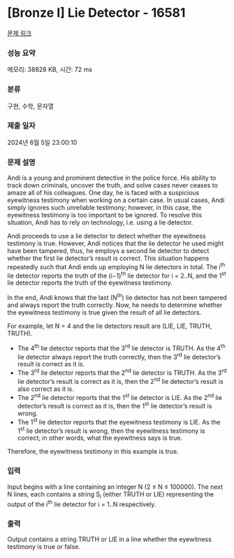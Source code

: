 # [Bronze I] Lie Detector - 16581 

[문제 링크](https://www.acmicpc.net/problem/16581) 

### 성능 요약

메모리: 38828 KB, 시간: 72 ms

### 분류

구현, 수학, 문자열

### 제출 일자

2024년 6월 5일 23:00:10

### 문제 설명

<p>Andi is a young and prominent detective in the police force. His ability to track down criminals, uncover the truth, and solve cases never ceases to amaze all of his colleagues. One day, he is faced with a suspicious eyewitness testimony when working on a certain case. In usual cases, Andi simply ignores such unreliable testimony; however, in this case, the eyewitness testimony is too important to be ignored. To resolve this situation, Andi has to rely on technology, i.e. using a lie detector.</p>

<p>Andi proceeds to use a lie detector to detect whether the eyewitness testimony is true. However, Andi notices that the lie detector he used might have been tampered, thus, he employs a second lie detector to detect whether the first lie detector’s result is correct. This situation happens repeatedly such that Andi ends up employing N lie detectors in total. The i<sup>th</sup> lie detector reports the truth of the (i−1)<sup>th</sup> lie detector for i = 2..N, and the 1<sup>st</sup> lie detector reports the truth of the eyewitness testimony.</p>

<p>In the end, Andi knows that the last (N<sup>th</sup>) lie detector has not been tampered and always report the truth correctly. Now, he needs to determine whether the eyewitness testimony is true given the result of all lie detectors.</p>

<p>For example, let N = 4 and the lie detectors result are (LIE, LIE, TRUTH, TRUTH).</p>

<ul>
	<li>The 4<sup>th</sup> lie detector reports that the 3<sup>rd</sup> lie detector is TRUTH. As the 4<sup>th</sup> lie detector always report the truth correctly, then the 3<sup>rd</sup> lie detector’s result is correct as it is.</li>
	<li>The 3<sup>rd</sup> lie detector reports that the 2<sup>nd</sup> lie detector is TRUTH. As the 3<sup>rd</sup> lie detector’s result is correct as it is, then the 2<sup>nd</sup> lie detector’s result is also correct as it is.</li>
	<li>The 2<sup>nd</sup> lie detector reports that the 1<sup>st</sup> lie detector is LIE. As the 2<sup>nd</sup> lie detector’s result is correct as it is, then the 1<sup>st</sup> lie detector’s result is wrong.</li>
	<li>The 1<sup>st</sup> lie detector reports that the eyewitness testimony is LIE. As the 1<sup>st</sup> lie detector’s result is wrong, then the eyewitness testimony is correct; in other words, what the eyewitness says is true.</li>
</ul>

<p>Therefore, the eyewitness testimony in this example is true.</p>

### 입력 

 <p>Input begins with a line containing an integer N (2 ≤ N ≤ 100000). The next N lines, each contains a string S<sub>i</sub> (either TRUTH or LIE) representing the output of the i<sup>th</sup> lie detector for i = 1..N respectively.</p>

### 출력 

 <p>Output contains a string TRUTH or LIE in a line whether the eyewitness testimony is true or false.</p>

